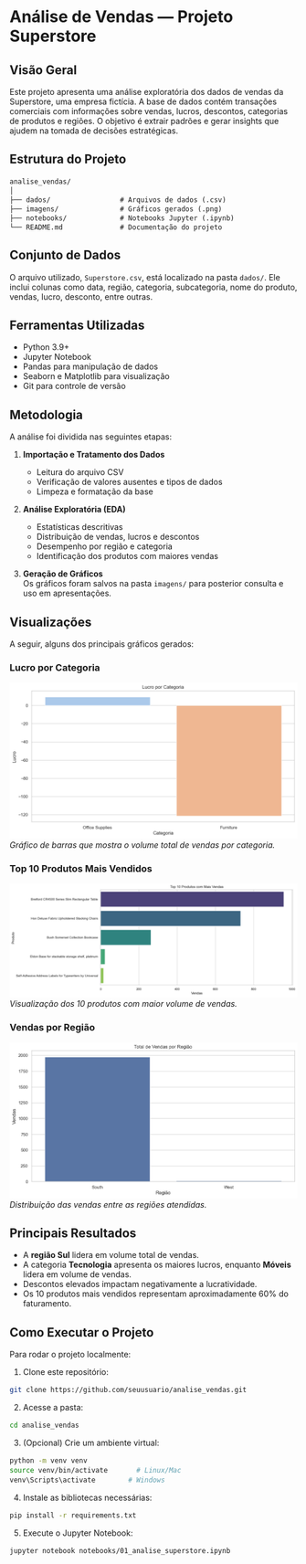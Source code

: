 # Análise de Vendas — Projeto Superstore

## Visão Geral

Este projeto apresenta uma análise exploratória dos dados de vendas da Superstore, uma empresa fictícia. A base de dados contém transações comerciais com informações sobre vendas, lucros, descontos, categorias de produtos e regiões. O objetivo é extrair padrões e gerar insights que ajudem na tomada de decisões estratégicas.

## Estrutura do Projeto

```
analise_vendas/
│
├── dados/                 # Arquivos de dados (.csv)
├── imagens/               # Gráficos gerados (.png)
├── notebooks/             # Notebooks Jupyter (.ipynb)
└── README.md              # Documentação do projeto
```

## Conjunto de Dados

O arquivo utilizado, `Superstore.csv`, está localizado na pasta `dados/`. Ele inclui colunas como data, região, categoria, subcategoria, nome do produto, vendas, lucro, desconto, entre outras.

## Ferramentas Utilizadas

- Python 3.9+
- Jupyter Notebook
- Pandas para manipulação de dados
- Seaborn e Matplotlib para visualização
- Git para controle de versão

## Metodologia

A análise foi dividida nas seguintes etapas:

1. **Importação e Tratamento dos Dados**  
   - Leitura do arquivo CSV  
   - Verificação de valores ausentes e tipos de dados  
   - Limpeza e formatação da base

2. **Análise Exploratória (EDA)**  
   - Estatísticas descritivas  
   - Distribuição de vendas, lucros e descontos  
   - Desempenho por região e categoria  
   - Identificação dos produtos com maiores vendas

3. **Geração de Gráficos**  
   Os gráficos foram salvos na pasta `imagens/` para posterior consulta e uso em apresentações.

## Visualizações

A seguir, alguns dos principais gráficos gerados:

### Lucro por Categoria

![Vendas por Categoria](imagens/lucro_por_categoria.png)  
*Gráfico de barras que mostra o volume total de vendas por categoria.*

### Top 10 Produtos Mais Vendidos

![Top 10 Produtos](imagens/top_10_produtos_mais_vendidos.png)  
*Visualização dos 10 produtos com maior volume de vendas.*

### Vendas por Região

![Vendas por Região](imagens/vendas_por_regiao.png)  
*Distribuição das vendas entre as regiões atendidas.*

## Principais Resultados

- A **região Sul** lidera em volume total de vendas.  
- A categoria **Tecnologia** apresenta os maiores lucros, enquanto **Móveis** lidera em volume de vendas.  
- Descontos elevados impactam negativamente a lucratividade.  
- Os 10 produtos mais vendidos representam aproximadamente 60% do faturamento.

## Como Executar o Projeto

Para rodar o projeto localmente:

1. Clone este repositório:

```bash
git clone https://github.com/seuusuario/analise_vendas.git
```

2. Acesse a pasta:

```bash
cd analise_vendas
```

3. (Opcional) Crie um ambiente virtual:

```bash
python -m venv venv
source venv/bin/activate       # Linux/Mac
venv\Scripts\activate        # Windows
```

4. Instale as bibliotecas necessárias:

```bash
pip install -r requirements.txt
```

5. Execute o Jupyter Notebook:

```bash
jupyter notebook notebooks/01_analise_superstore.ipynb
```

